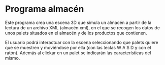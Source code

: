 # Programa almacén

Este programa crea una escena 3D que simula un almacén a partir de la lectura de un archivo XML (almacén.xml), en el que se recogen los datos de unos palets situados en el almacén y de los productos que contienen.

El usuario podrá interactuar con la escena seleccionando que palets quiere que se muestren y moviéndose por ella (con las teclas W A S D y con el ratón). Además al clickar en un palet se indicarán las características del mismo.
